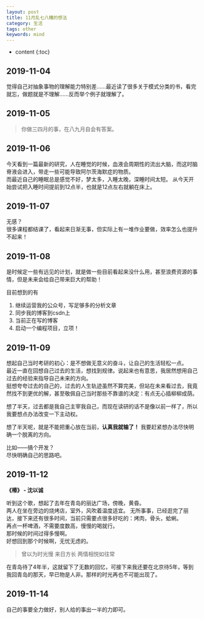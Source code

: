 ```yaml
---
layout: post
title: 11月乱七八糟的想法
category: 生活
tags: other
keywords: mind
---
```


* content
{:toc}

## 2019-11-04 

觉得自己对抽象事物的理解能力特别差……最近读了很多关于模式分类的书，看完就忘，做题就是不理解……反而举个例子就理解了。

## 2019-11-05

> 你做三四月的事，在八九月自会有答案。

## 2019-11-06

今天看到一篇最新的研究，人在睡觉的时候，血液会周期性的流出大脑，而这时脑脊液会进入，带走一些可能导致阿尔茨海默症的物质。  
而最近自己的睡眠总是感觉不好，梦太多，入睡太晚，深睡时间太短。 
从今天开始尝试把入睡时间提前到12点半，也就是12点左右就躺在床上。

## 2019-11-07

无感？  
很多课程都结课了，看起来日渐无事，但实际上有一堆作业要做，效率怎么也提升不起来！

## 2019-11-08

是时候定一些有远见的计划，就是做一些目前看起来没什么用，甚至浪费资源的事情，但是未来会给自己带来巨大的帮助！

目前想到的有
1. 继续运营我的公众号，写足够多的分析文章
2. 同步我的博客到csdn上
3. 当前正在写的博客
4. 启动一个编程项目，立项！


## 2019-11-09

想起自己当时考研的初心：是不想做无意义的奋斗，让自己的生活轻松一点。  
最近一直在回想自己过去的生活，想找到规律。说起来也有意思，我居然想用自己过去的经验来指导自己未来的方向。  
挺想夸夸过去的自己的，过去的人生轨迹虽然不算完美，但站在未来看过去，我竟然找不到更优的解，甚至敬佩自己当时那些不靠谱的决定：有点无心插柳柳成荫。

想了半天，过去都是我自己主宰我自己，而现在读研的话不是像以前一样了，所以我要想点办法改变一下主动权。

想了半天呢，就是不能把重心放在当前，**认真我就输了！** 我要赶紧想办法尽快明确一个脱离的方向。

比如——搞个开发？  
尽快明确自己的思路吧。


## 2019-11-12

**《椿》 - 沈以诚**

听到这个歌，想起了去年在青岛的丽达广场，傍晚，黄昏。  
两人在坐在旁边的烧烤店，室外，风吹着温度适宜。
无所事事，已经逛完了丽达，接下来还有很多时间，当前只需要点很多好吃的：烤肉，骨头，蛤蜊。  
再点一杯啤酒，不需要度数高，慢慢的喝就行。  
那时候的时间过得多慢啊。  
好想回到那个时候啊，无忧无虑的。
  
> 曾以为时光慢 来日方长 两情相悦如往常  

在青岛待了4年半，这就留下了无数的回忆，可接下来我还要在北京待5年，等到我回青岛的那天，早已物是人非。那样的时光再也不可能出现了。

## 2019-11-14

自己的事要全力做好，别人给的事出一半的力即可。